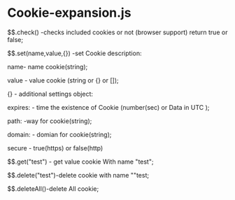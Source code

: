 # Cookie-expansion.js


$$.check() -checks included cookies or not (browser support)  return true or false;


$$.set(name,value,{}) -set Cookie
description:

name- name cookie(string);

value - value cookie (string or {} or []);

{} - additional settings object:

expires: - time the existence of Cookie (number(sec) or  Data in  UTC );

path: -way for cookie(string);

domain: - domian for cookie(string);

secure - true(https) or false(http)



$$.get("test") - get value cookie  With name "test";

$$.delete("test")-delete cookie with name ""test;

$$.deleteAll()-delete All cookie;
